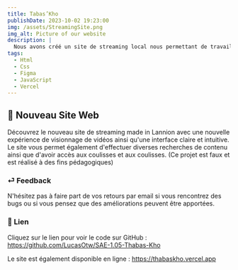 ```yaml
---
title: Tabas’Kho
publishDate: 2023-10-02 19:23:00
img: /assets/StreamingSite.png
img_alt: Picture of our website
description: |
  Nous avons créé un site de streaming local nous permettant de travailler sur différents aspects d'un site internet tels que l'interface, l'ergonomie, la mise en page/design, l'UX/UI ainsi que la qualité et le partage de code.
tags:
  - Html
  - Css
  - Figma
  - JavaScript
  - Vercel
---
```



## 🎉 Nouveau Site Web

> 

Découvrez le nouveau site de streaming made in Lannion avec une nouvelle expérience de visionnage de vidéos ainsi qu'une interface claire et intuitive. Le site vous permet également d'effectuer diverses recherches de contenu ainsi que d'avoir accès aux coulisses et aux coulisses. (Ce projet est faux et est réalisé à des fins pédagogiques)

 

### ⏎ Feedback

N'hésitez pas à faire part de vos retours par email si vous rencontrez des bugs ou si vous pensez que des améliorations peuvent être apportées.


### 🔗 Lien

Cliquez sur le lien pour voir le code sur GitHub : https://github.com/LucasOtw/SAE-1.05-Thabas-Kho
 
Le site est également disponible en ligne : https://thabaskho.vercel.app






